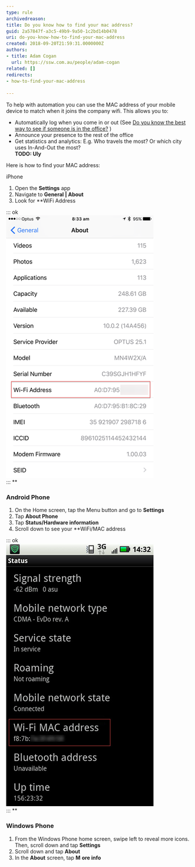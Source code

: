 ```yaml
---
type: rule
archivedreason: 
title: Do you know how to find your mac address?
guid: 2a57847f-a3c5-49b9-9a50-1c2bd14b0478
uri: do-you-know-how-to-find-your-mac-address
created: 2018-09-20T21:59:31.0000000Z
authors:
- title: Adam Cogan
  url: https://ssw.com.au/people/adam-cogan
related: []
redirects:
- how-to-find-your-mac-address

---
```


To help with automation you can use the MAC address of your mobile device to match when it joins the company wifi. This allows you to:

* Automatically log when you come in or out (See [Do you know the best way to see if someone is in the office?](/_layouts/15/FIXUPREDIRECT.ASPX?WebId=3dfc0e07-e23a-4cbb-aac2-e778b71166a2&TermSetId=07da3ddf-0924-4cd2-a6d4-a4809ae20160&TermId=1f63c01f-cad4-4f24-bc3c-9f870112b6fa) ) <br>
* Announce your presence to the rest of the office
* Get statistics and analytics: E.g. Who travels the most? Or which city uses In-And-Out the most? <br>      **TODO: Uly**


Here is how to find your MAC address:





<!--endintro-->

iPhone

1. Open the  **Settings** app
2. Navigate to  **General | About**
3. Look for  **WiFi Address


::: ok  
![](iphone-mac.png)  
:::
**


### Android Phone


1. On the Home screen, tap the Menu button and go to  **Settings**
2. Tap   **About Phone**
3. Tap   **Status/Hardware information**
4. Scroll down to see your  **WiFi/MAC address


::: ok  
![](android-mac-address.jpg)  
:::
**


### Windows Phone

1. From the Windows Phone home screen, swipe left to reveal more icons. Then, scroll down and tap  **Settings**
2. Scroll down and tap   **About**
3. In the   **About**  screen, tap **M** **ore info**
